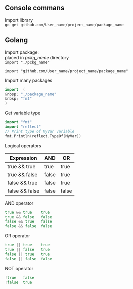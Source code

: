 ## Console commans
Import library<br/>
```go get github.com/User_name/project_name/package_name```

## Golang
Import package:<br/>
placed in *pckg_name* directory <br/>
```import "./pckg_name"```

```import "github.com/User_name/project_name/package_name"```

Import many packages  
```Go 
import  (
&nbsp; "./package_name"  
&nbsp; "fmt"
)
```
Get variable type
```Go 
import "fmt"
import "reflect"
// Print type of MyVar variable
fmt.Println(reflect.TypeOf(MyVar))
```

Logical operators

|   Expression  |  AND  |  OR   |
| ------------- |-------| ------|
| true && true  | true  | true  |
| true && false | false | true  |
| false && true | false | true  |
| false && false| false | false |
 
AND operator
```Go 
true && true	true
true && false	false
false && true	false
false && false	false
```
OR operator
```Go 
true || true	true
true || false	true
false || true	true
false || false	false
```
NOT operator
```Go 
!true	false
!false	true
```
